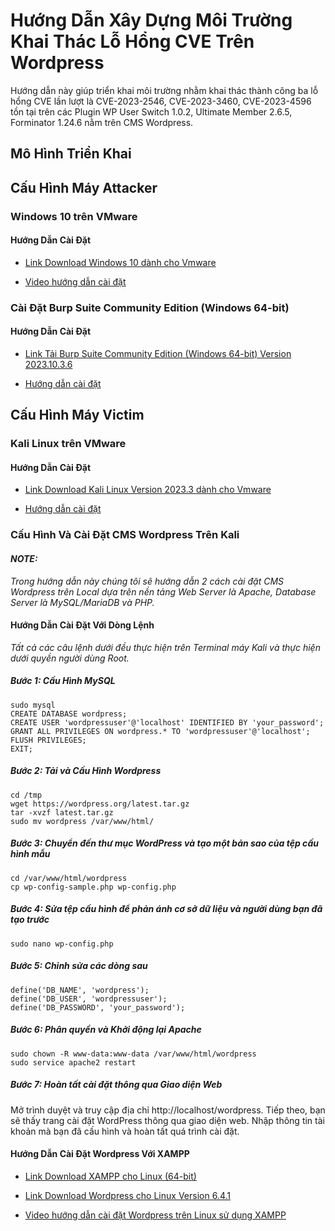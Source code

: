# Hướng Dẫn Xây Dựng Môi Trường Khai Thác Lỗ Hổng CVE Trên Wordpress

Hướng dẫn này giúp triển khai môi trường nhằm khai thác thành công ba lỗ hổng CVE lần lượt là CVE-2023-2546, CVE-2023-3460, CVE-2023-4596 tồn tại trên các Plugin WP User Switch 1.0.2, Ultimate Member 2.6.5, Forminator 1.24.6 nằm trên CMS Wordpress.

## Mô Hình Triển Khai

## Cấu Hình Máy Attacker

### Windows 10 trên VMware

  #### Hướng Dẫn Cài Đặt

* [Link Download Windows 10 dành cho Vmware](https:/developer.microsoft.com/en-us/wind/downloads/virtual-machines/)

* [Video hướng dẫn cài đặt](https://www.youtube.com/watch?v=v0Af4UIFg_8)
### Cài Đặt Burp Suite Community Edition (Windows 64-bit)

  #### Hướng Dẫn Cài Đặt

- [Link Tải Burp Suite Community Edition (Windows 64-bit) Version 2023.10.3.6](https://portswigger.net/burp/communitydownload)

- [Hướng dẫn cài đặt](https://portswigger.net/burp/documentation/desktop/getting-started/download-and-install)

## Cấu Hình Máy Victim

### Kali Linux trên VMware

  #### Hướng Dẫn Cài Đặt

* [Link Download Kali Linux Version 2023.3 dành cho Vmware](https://www.kali.org/get-kali/#kali-installer-images)

* [Hướng dẫn cài đặt](https://www.kali.org/docs/virtualization/install-vmware-guest-vm/)
### Cấu Hình Và Cài Đặt CMS Wordpress Trên Kali
#### _NOTE:_ 
  _Trong hướng dẫn này chúng tôi sẽ hướng dẫn 2 cách cài đặt CMS Wordpress trên Local dựa trên nền tảng Web Server là Apache, Database Server là MySQL/MariaDB và PHP._

#### Hướng Dẫn Cài Đặt Với Dòng Lệnh  
  _Tất cả các câu lệnh dưới đều thực hiện trên Terminal máy Kali và thực hiện dưới quyền người dùng Root._
  ##### Bước 1: Cấu Hình MySQL
    sudo mysql
    CREATE DATABASE wordpress;
    CREATE USER 'wordpressuser'@'localhost' IDENTIFIED BY 'your_password';
    GRANT ALL PRIVILEGES ON wordpress.* TO 'wordpressuser'@'localhost';
    FLUSH PRIVILEGES;
    EXIT;
    
  ##### Bước 2: Tải và Cấu Hình Wordpress
    cd /tmp
    wget https://wordpress.org/latest.tar.gz
    tar -xvzf latest.tar.gz
    sudo mv wordpress /var/www/html/

  ##### Bước 3: Chuyển đến thư mục WordPress và tạo một bản sao của tệp cấu hình mẫu
    cd /var/www/html/wordpress
    cp wp-config-sample.php wp-config.php

  ##### Bước 4: Sửa tệp cấu hình để phản ánh cơ sở dữ liệu và người dùng bạn đã tạo trước
    sudo nano wp-config.php

  ##### Bước 5: Chỉnh sửa các dòng sau
    define('DB_NAME', 'wordpress');
    define('DB_USER', 'wordpressuser');
    define('DB_PASSWORD', 'your_password');

  ##### Bước 6: Phân quyền và Khởi động lại Apache
    sudo chown -R www-data:www-data /var/www/html/wordpress
    sudo service apache2 restart
    
##### Bước 7: Hoàn tất cài đặt thông qua Giao diện Web

Mở trình duyệt và truy cập địa chỉ http://localhost/wordpress. Tiếp
theo, bạn sẽ thấy trang cài đặt WordPress thông qua giao diện web. Nhập thông
tin tài khoản mà bạn đã cấu hình và hoàn tất quá trình cài đặt.

#### Hướng Dẫn Cài Đặt Wordpress Với XAMPP

* [Link Download XAMPP cho Linux (64-bit) ](https://www.apachefriends.org/download.html)

* [Link Download Wordpress cho Linux Version 6.4.1](https://wordpress.org/download/)

* [Video hướng dẫn cài đặt Wordpress trên Linux sử dụng XAMPP](https://www.youtube.com/watch?v=N_xNkYv3SWc)

